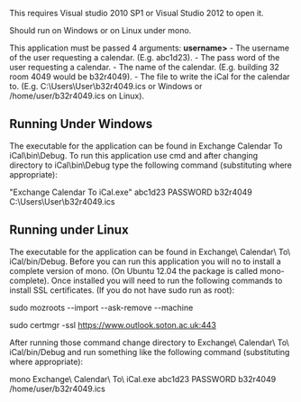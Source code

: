 This requires Visual studio 2010 SP1 or Visual Studio 2012 to open it.

Should run on Windows or on Linux under mono.

This application must be passed 4 arguments:
  **username>** - The username of the user requesting a calendar. (E.g. abc1d23).
  **<password>** - The pass word of the user requesting a calendar.
  **<calendar>** - The name of the calendar. (E.g. building 32 room 4049 would be b32r4049).
  **<writefile>** - The file to write the iCal for the calendar to. (E.g. C:\Users\User\b32r4049.ics or Windows or /home/user/b32r4049.ics on Linux).


## Running Under Windows ##
The executable for the application can be found in Exchange Calendar To iCal\bin\Debug.  To run this application use cmd and after changing directory
to iCal\bin\Debug type the following command (substituting where appropriate):

  "Exchange Calendar To iCal.exe" abc1d23 PASSWORD b32r4049 C:\Users\User\b32r4049.ics


## Running under Linux ##
The executable for the application can be found in Exchange\ Calendar\ To\ iCal/bin/Debug.  Before you can run this application you will no to install 
a complete version of mono.  (On Ubuntu 12.04 the package is called mono-complete).  Once installed you will need to run the following commands to
install SSL certificates.  (If you do not have sudo run as root):

  sudo mozroots --import --ask-remove --machine

  sudo certmgr -ssl https://www.outlook.soton.ac.uk:443

After running those command change directory to Exchange\ Calendar\ To\ iCal/bin/Debug and run something like the following command (substituting 
where appropriate):

  mono Exchange\ Calendar\ To\ iCal.exe abc1d23 PASSWORD b32r4049 /home/user/b32r4049.ics
